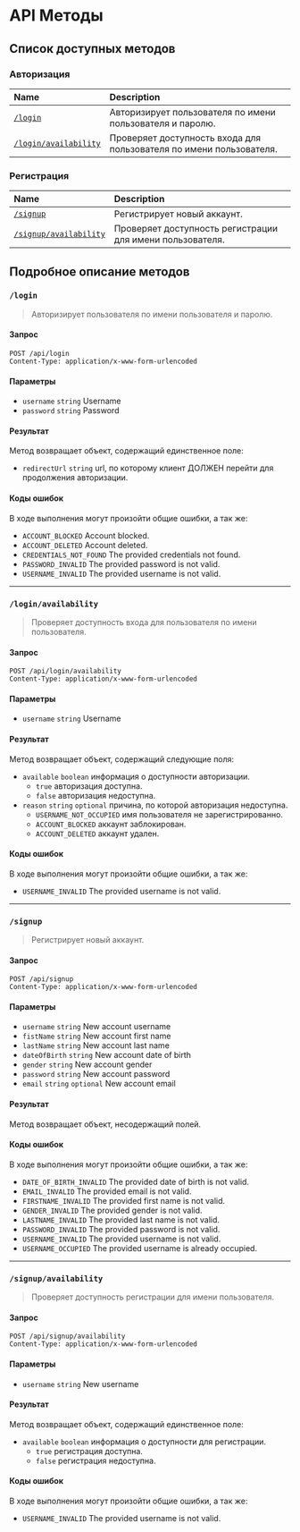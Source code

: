 # API Методы

## Список доступных методов

### Авторизация
| Name                                        | Description                                                         |
|:--------------------------------------------|:--------------------------------------------------------------------|
| [`/login`](#login)                          | Авторизирует пользователя по имени пользователя и паролю.           |
| [`/login/availability`](#loginavailability) | Проверяет доступность входа для пользователя по имени пользователя. |

### Регистрация
| Name                                          | Description                                                                         |
|:----------------------------------------------|:------------------------------------------------------------------------------------|
| [`/signup`](#signup)                          | Регистрирует новый аккаунт.                                                         |
| [`/signup/availability`](#signupavailability) | Проверяет доступность регистрации для имени пользователя.                           |

## Подробное описание методов

### `/login`
> Авторизирует пользователя по имени пользователя и паролю.

#### Запрос
```http request
POST /api/login
Content-Type: application/x-www-form-urlencoded
```

#### Параметры
* `username` `string` Username
* `password` `string` Password

#### Результат
Метод возвращает объект, содержащий единственное поле:
* `redirectUrl` `string` url, по которому клиент ДОЛЖЕН перейти для продолжения авторизации.

#### Коды ошибок
В ходе выполнения могут произойти общие ошибки, а так же:
* `ACCOUNT_BLOCKED` Account blocked.
* `ACCOUNT_DELETED` Account deleted.
* `CREDENTIALS_NOT_FOUND` The provided credentials not found.
* `PASSWORD_INVALID` The provided password is not valid.
* `USERNAME_INVALID` The provided username is not valid.
---

### `/login/availability`
> Проверяет доступность входа для пользователя по имени пользователя.

#### Запрос
```http request
POST /api/login/availability
Content-Type: application/x-www-form-urlencoded
```

#### Параметры
* `username` `string` Username

#### Результат
Метод возвращает объект, содержащий следующие поля:
* `available` `boolean` информация о доступности авторизации.
  * `true` авторизация доступна.
  * `false` авторизация недоступна.
* `reason` `string` `optional` причина, по которой авторизация недоступна.
  * `USERNAME_NOT_OCCUPIED` имя пользователя не зарегистрированно.
  * `ACCOUNT_BLOCKED` аккаунт заблокирован. 
  * `ACCOUNT_DELETED` аккаунт удален.

#### Коды ошибок
В ходе выполнения могут произойти общие ошибки, а так же:  
* `USERNAME_INVALID` The provided username is not valid.
---

### `/signup`
> Регистрирует новый аккаунт.

#### Запрос
```http request
POST /api/signup
Content-Type: application/x-www-form-urlencoded
```

#### Параметры
* `username` `string` New account username
* `fistName` `string` New account first name
* `lastName` `string` New account last name
* `dateOfBirth` `string` New account date of birth
* `gender` `string` New account gender
* `password` `string` New account password
* `email` `string` `optional` New account email

#### Результат
Метод возвращает объект, несодержащий полей.

#### Коды ошибок
В ходе выполнения могут произойти общие ошибки, а так же:
* `DATE_OF_BIRTH_INVALID` The provided date of birth is not valid.   
* `EMAIL_INVALID` The provided email is not valid.           
* `FIRSTNAME_INVALID` The provided first name is not valid.      
* `GENDER_INVALID` The provided gender is not valid.          
* `LASTNAME_INVALID` The provided last name is not valid.       
* `PASSWORD_INVALID` The provided password is not valid.        
* `USERNAME_INVALID` The provided username is not valid.
* `USERNAME_OCCUPIED` The provided username is already occupied.
---

### `/signup/availability`
> Проверяет доступность регистрации для имени пользователя.

#### Запрос
```http request
POST /api/signup/availability
Content-Type: application/x-www-form-urlencoded
```

#### Параметры
* `username` `string` New username

#### Результат
Метод возвращает объект, содержащий единственное поле:
* `available` `boolean` информация о доступности для регистрации.
  * `true` регистрация доступна.
  * `false` регистрация недоступна.

#### Коды ошибок
В ходе выполнения могут произойти общие ошибки, а так же:
* `USERNAME_INVALID` The provided username is not valid.
